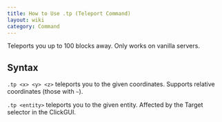 ```yaml
---
title: How to Use .tp (Teleport Command)
layout: wiki
category: Command
---
```

Teleports you up to 100 blocks away. Only works on vanilla servers.

## Syntax
`.tp <x> <y> <z>` teleports you to the given coordinates. Supports relative coordinates (those with `~`).

`.tp <entity>` teleports you to the given entity. Affected by the Target selector in the ClickGUI.
